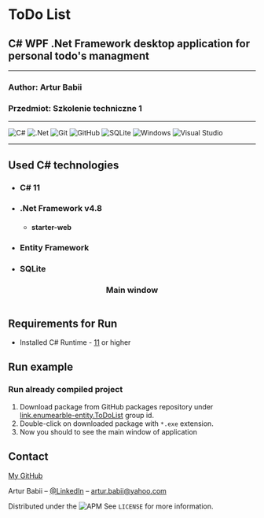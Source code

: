 # ToDo List

## C# WPF .Net Framework desktop application for personal todo's managment
___
### Author: Artur Babii
### Przedmiot: Szkolenie techniczne 1
___
![C#](https://img.shields.io/badge/c%23-%23239120.svg?style=for-the-badge&logo=c-sharp&logoColor=white)
![.Net](https://img.shields.io/badge/.NET-5C2D91?style=for-the-badge&logo=.net&logoColor=white)
![Git](https://img.shields.io/badge/git-%23F05033.svg?style=for-the-badge&logo=git&logoColor=white)
![GitHub](https://img.shields.io/badge/github-%23121011.svg?style=for-the-badge&logo=github&logoColor=white)
![SQLite](https://img.shields.io/badge/sqlite-%2307405e.svg?style=for-the-badge&logo=sqlite&logoColor=white)
![Windows](https://img.shields.io/badge/Windows-0078D6?style=for-the-badge&logo=windows&logoColor=white)
![Visual Studio](https://img.shields.io/badge/Visual%20Studio-5C2D91.svg?style=for-the-badge&logo=visual-studio&logoColor=white)
___
## Used C# technologies

+ ### C# 11 
+ ### .Net Framework v4.8
  + #### starter-web
+ ### Entity Framework
+ ### SQLite



<h3 align="center">Main window</h3>
<img src=""/>

## Requirements for Run

+ Installed C# Runtime - [11](https://www.oracle.com/java/technologies/javase/jdk11-archive-downloads.html) or higher


## Run example
### Run already compiled project
1. Download package from GitHub packages repository under [link.enumearble-entity.ToDoList](https://github.com/enumerable-entity/Financy/packages/) group id.
2. Double-click on downloaded package with `*.exe` extension.
3. Now you should to see the main window of application


## Contact
[My GitHub](https://github.com/enumerable-entity/)

Artur Babii – [@LinkedIn](https://www.linkedin.com/in/cloneable/) – artur.babii@yahoo.com

Distributed under the ![APM](https://img.shields.io/apm/l/vim-mode) See ``LICENSE`` for more information.

<!-- Markdown link & img dfn's -->
[npm-image]: https://img.shields.io/npm/v/datadog-metrics.svg?style=flat-square
[npm-url]: https://npmjs.org/package/datadog-metrics
[npm-downloads]: https://img.shields.io/npm/dm/datadog-metrics.svg?style=flat-square
[travis-image]: https://img.shields.io/travis/dbader/node-datadog-metrics/master.svg?style=flat-square
[travis-url]: https://travis-ci.org/dbader/node-datadog-metrics

